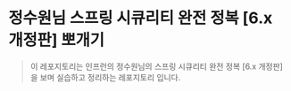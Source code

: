 # 정수원님 스프링 시큐리티 완전 정복 [6.x 개정판] 뽀개기

> 이 레포지토리는 인프런의 정수원님의 스프링 시큐리티 완전 정복 [6.x 개정판]을 보며 실습하고 정리하는 레포지토리 입니다.